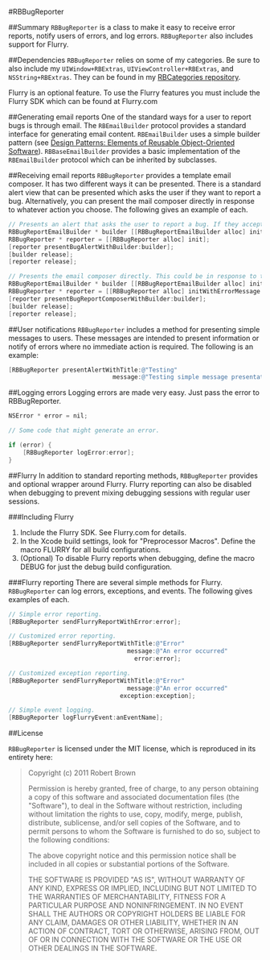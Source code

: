 #RBBugReporter

##Summary
`RBBugReporter` is a class to make it easy to receive error reports, notify users of errors, and log errors. `RBBugReporter` also includes support for Flurry. 

##Dependencies
`RBBugReporter` relies on some of my categories. Be sure to also include my `UIWindow+RBExtras`, `UIViewController+RBExtras`, and `NSString+RBExtras`. They can be found in my [RBCategories repository][1].

  [1]: https://github.com/rob-brown/RBCategories

Flurry is an optional feature. To use the Flurry features you must include the Flurry SDK which can be found at Flurry.com

##Generating email reports
One of the standard ways for a user to report bugs is through email. The `RBEmailBuilder` protocol provides a standard interface for generating email content. `RBEmailBuilder` uses a simple builder pattern (see [Design Patterns: Elements of Reusable Object-Oriented Software][2]). `RBBaseEmailBuilder` provides a basic implementation of the `RBEmailBuilder` protocol which can be inherited by subclasses. 

  [2]: http://www.amazon.com/Design-Patterns-Elements-Reusable-Object-Oriented/dp/0201633612/ref=sr_1_1?ie=UTF8&qid=1306283437&sr=8-1

##Receiving email reports
`RBBugReporter` provides a template email composer. It has two different ways it can be presented. There is a standard alert view that can be presented which asks the user if they want to report a bug. Alternatively, you can present the mail composer directly in response to whatever action you choose. The following gives an example of each. 

```objective-c
// Presents an alert that asks the user to report a bug. If they accept, then the email composer is presented.
RBBugReportEmailBuilder * builder [[RBBugReportEmailBuilder alloc] initWithError:error];
RBBugReporter * reporter = [[RBBugReporter alloc] init];
[reporter presentBugAlertWithBuilder:builder];
[builder release];
[reporter release];

// Presents the email composer directly. This could be in response to the user pressing a bug report button or by some other means.
RBBugReportEmailBuilder * builder [[RBBugReportEmailBuilder alloc] initWithErrorMessage:@"Testing reporter"];
RBBugReporter * reporter = [[RBBugReporter alloc] initWithErrorMessage:@"Testing reporter"];
[reporter presentBugReportComposerWithBuilder:builder];
[builder release];
[reporter release];
```

##User notifications
`RBBugReporter` includes a method for presenting simple messages to users. These messages are intended to present information or notify of errors where no immediate action is required. The following is an example:

```objective-c
[RBBugReporter presentAlertWithTitle:@"Testing" 
                             message:@"Testing simple message presentation."];
```

##Logging errors
Logging errors are made very easy. Just pass the error to RBBugReporter.

```objective-c
NSError * error = nil;

// Some code that might generate an error.

if (error) {
	[RBBugReporter logError:error];
}
```

##Flurry
In addition to standard reporting methods, `RBBugReporter` provides and optional wrapper around Flurry. Flurry reporting can also be disabled when debugging to prevent mixing debugging sessions with regular user sessions.

###Including Flurry
1. Include the Flurry SDK. See Flurry.com for details.
2. In the Xcode build settings, look for "Preprocessor Macros". Define the macro FLURRY for all build configurations.
3. (Optional) To disable Flurry reports when debugging, define the macro DEBUG for just the debug build configuration.

###Flurry reporting
There are several simple methods for Flurry. `RBBugReporter` can log errors, exceptions, and events. The following gives examples of each.

```objective-c
// Simple error reporting.
[RBBugReporter sendFlurryReportWithError:error];

// Customized error reporting.
[RBBugReporter sendFlurryReportWithTitle:@"Error"
                                 message:@"An error occurred"
                                   error:error];

// Customized exception reporting.
[RBBugReporter sendFlurryReportWithTitle:@"Error"
                                 message:@"An error occurred"
                               exception:exception];

// Simple event logging.
[RBBugReporter logFlurryEvent:anEventName];
```

##License

`RBBugReporter` is licensed under the MIT license, which is reproduced in its entirety here:

>Copyright (c) 2011 Robert Brown
>
>Permission is hereby granted, free of charge, to any person obtaining a copy
>of this software and associated documentation files (the "Software"), to deal
>in the Software without restriction, including without limitation the rights
>to use, copy, modify, merge, publish, distribute, sublicense, and/or sell
>copies of the Software, and to permit persons to whom the Software is
>furnished to do so, subject to the following conditions:
>
>The above copyright notice and this permission notice shall be included in
>all copies or substantial portions of the Software.
>
>THE SOFTWARE IS PROVIDED "AS IS", WITHOUT WARRANTY OF ANY KIND, EXPRESS OR
>IMPLIED, INCLUDING BUT NOT LIMITED TO THE WARRANTIES OF MERCHANTABILITY,
>FITNESS FOR A PARTICULAR PURPOSE AND NONINFRINGEMENT. IN NO EVENT SHALL THE
>AUTHORS OR COPYRIGHT HOLDERS BE LIABLE FOR ANY CLAIM, DAMAGES OR OTHER
>LIABILITY, WHETHER IN AN ACTION OF CONTRACT, TORT OR OTHERWISE, ARISING FROM,
>OUT OF OR IN CONNECTION WITH THE SOFTWARE OR THE USE OR OTHER DEALINGS IN
>THE SOFTWARE.
